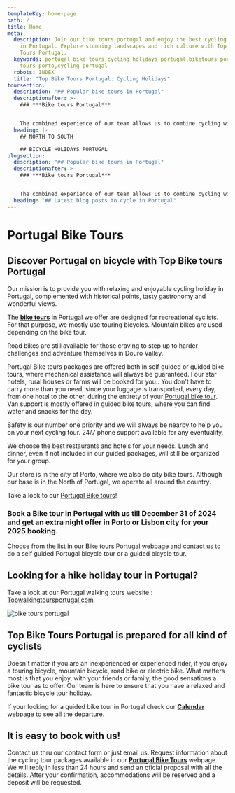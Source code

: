 ```yaml
---
templateKey: home-page
path: /
title: Home
meta:
  description: Join our bike tours portugal and enjoy the best cycling experiences
    in Portugal. Explore stunning landscapes and rich culture with Top Bike
    Tours Portugal.
  keywords: portugal bike tours,cycling holidays portugal,biketours portugal,bike
    tours porto,cycling portugal
  robots: INDEX
  title: "Top Bike Tours Portugal: Cycling Holidays"
toursection:
  description: "## Popular bike tours in Portugal"
  descriptionafter: >-
    ### ***Bike tours Portugal***


    The combined experience of our team allows us to combine cycling with the historical component and gastronomy. Connoisseurs of excellent hotel services and catering, paths and landscapes that surprise and exceeded expectations.
  heading: |-
    ## NORTH TO SOUTH

    ## BICYCLE HOLIDAYS PORTUGAL
blogsection:
  description: "## Popular bike tours in Portugal"
  descriptionafter: >-
    ### ***Bike tours Portugal***


    The combined experience of our team allows us to combine cycling with the historical component and gastronomy. Connoisseurs of excellent hotel services and catering, paths and landscapes that surprise and exceeded expectations.
  heading: "## Latest blog posts to cycle in Portugal"
---
```

# Portugal Bike Tours

## Discover Portugal on bicycle with Top Bike tours Portugal

Our mission is to provide you with relaxing and enjoyable cycling holiday in Portugal, complemented with historical points, tasty gastronomy and wonderful views.

The **[bike tours](https://topbiketoursportugal.com/bike-tours-in-portugal/)** in Portugal we offer are designed for recreational cyclists. For that purpose, we mostly use touring bicycles. Mountain bikes are used depending on the bike tour.

Road bikes are still available for those craving to step up to harder challenges and adventure themselves in Douro Valley.

Portugal Bike tours packages are offered both in self guided or guided bike tours, where mechanical assistance will always be guaranteed. Four star hotels, rural houses or farms will be booked for you.. You don't have to carry more than you need, since your luggage is transported, every day, from one hotel to the other, during the entirety of your [Portugal bike tour](https://topbiketoursportugal.com/bike-tours-in-portugal/). Van support is mostly offered in guided bike tours, where you can find water and snacks for the day.

Safety is our number one priority and we will always be nearby to help you on your next cycling tour. 24/7 phone support available for any eventuality.

We choose the best restaurants and hotels for your needs. Lunch and dinner, even if not included in our guided packages, will still be organized for your group.

Our store is in the city of Porto, where we also do city bike tours. Although our base is in the North of Portugal, we operate all around the country.

Take a look to our [Portugal Bike tours](https://topbiketoursportugal.com/bike-tours-in-portugal/)!

### Book a Bike tour in Portugal with us till December 31 of 2024 and get an extra night offer in Porto or Lisbon city for your 2025 booking.

Choose from the list in our [Bike tours Portugal](https://topbiketoursportugal.com/bike-tours-in-portugal/) webpage and [contact us](https://topbiketoursportugal.com/contacts/) to do a self guided Portugal bicycle tour or a guided bicycle tour.

## L﻿ooking for a hike holiday tour in Portugal?

T﻿ake a look at our Portugal walking tours website : [Topwalkingtoursportugal.com](https://wws.topwalkingtoursportugal.com)



![bike tours portugal](/img/bike-tours-in-portugal.jpg "bike tours portugal")

## Top Bike Tours Portugal is prepared for all kind of cyclists

Doesn´t matter if you are an inexperienced or experienced rider, if you enjoy a touring bicycle, mountain bicycle, road bike or electric bike. What matters most is that you enjoy, with your friends or family, the good sensations a bike tour as to offer. Our team is here to ensure that you have a relaxed and fantastic bicycle tour holiday. 

If your looking for a guided bike tour in Portugal check our **[Calendar](https://topbiketoursportugal.com/guided-bike-tours-calendar-portugal/)** webpage to see all the departure.

## It is easy to book with us!

Contact us thru our contact form or just email us. Request information about the cycling tour packages available in our **[Portugal Bike Tours](https://www.topbiketoursportugal.com)** webpage. We will reply in less than 24 hours and send an oficial proposal with all the details. After your confirmation, accommodations will be reserved and a deposit will be requested.